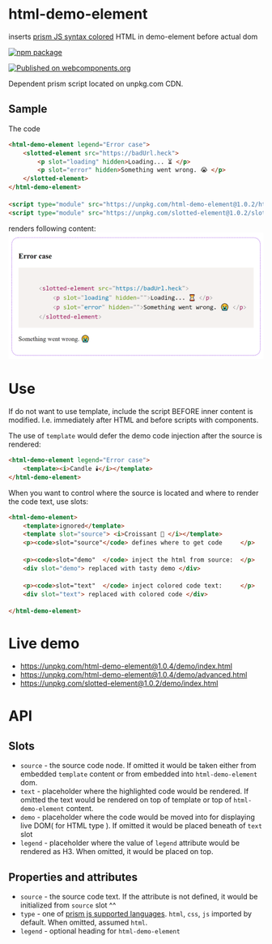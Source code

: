 # html-demo-element
inserts [prism JS syntax colored](https://prismjs.com/) HTML in demo-element before actual dom

[![npm package](https://nodei.co/npm/html-demo-element.png?downloads=true&downloadRank=true&stars=true)](https://nodei.co/npm/html-demo-element/)

[![Published on webcomponents.org](https://img.shields.io/badge/webcomponents.org-published-blue.svg)](https://www.webcomponents.org/element/html-demo-element)

Dependent prism script located on unpkg.com CDN.

## Sample
The code
```html
<html-demo-element legend="Error case">
    <slotted-element src="https://badUrl.heck">
        <p slot="loading" hidden>Loading... ⏳ </p>
        <p slot="error" hidden>Something went wrong. 😭 </p>
    </slotted-element>
</html-demo-element>

<script type="module" src="https://unpkg.com/html-demo-element@1.0.2/html-demo-element.js"></script>
<script type="module" src="https://unpkg.com/slotted-element@1.0.2/slotted-element.js"></script>
```

renders following content:
![screenshot](screenshot.png?raw=true "screenshot")

# Use
If do not want to use template, include the script BEFORE inner content is modified. I.e. immediately after HTML and before scripts with components.

The use of `template` would defer the demo code injection after the source is rendered:
```html
<html-demo-element legend="Error case">
    <template><i>Candle 🕯️</i></template>
</html-demo-element>
```

When you want to control where the source is located and where to render the code text, use slots:
```html
<html-demo-element>
    <template>ignored</template>
    <template slot="source"> <i>Croissant 🥐️ </i></template>
    <p><code>slot="source"</code> defines where to get code     </p>

    <p><code>slot="demo"  </code> inject the html from source:  </p>
    <div slot="demo"> replaced with tasty demo </div>

    <p><code>slot="text"  </code> inject colored code text:     </p>
    <div slot="text"> replaced with colored code </div>

</html-demo-element>
```

# Live demo
* https://unpkg.com/html-demo-element@1.0.4/demo/index.html
* https://unpkg.com/html-demo-element@1.0.4/demo/advanced.html
* https://unpkg.com/slotted-element@1.0.2/demo/index.html

# API
## Slots
* `source` - the source code node. If omitted it would be taken either from embedded `template` content or
  from embedded into `html-demo-element` dom.
* `text` - placeholder where the highlighted code would be rendered. If omitted the text would be rendered on 
  top of template or top of `html-demo-element` content. 
* `demo` - placeholder where the code would be moved into for displaying live DOM( for HTML type ). 
  If omitted it would be placed beneath of `text` slot 
* `legend` - placeholder where the value of `legend` attribute would be rendered as H3. 
  When omitted, it would be placed on top.

## Properties and attributes
* `source` - the source code text. If the attribute is not defined, it would be initialized from `source` slot ^^
* `type` - one of [prism js  supported languages](https://prismjs.com/#supported-languages). 
  `html`, `css`, `js` imported by default. When omitted, assumed `html`.
* `legend` - optional heading for `html-demo-element`  
